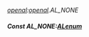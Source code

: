 _[openal](../../modules/openal/openal-module.md):[openal](../../modules/openal/openal-module.md).AL\_NONE_
##### Const AL\_NONE:[ALenum](../../modules/openal/openal-alenum.md)
